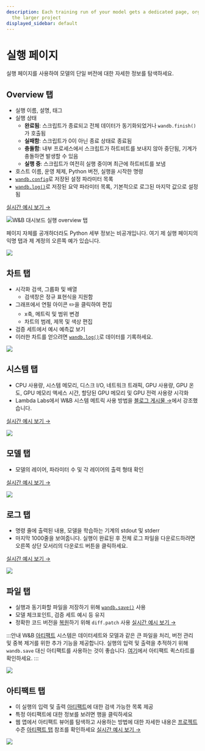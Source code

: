 ```yaml
---
description: Each training run of your model gets a dedicated page, organized within
  the larger project
displayed_sidebar: default
---
```


# 실행 페이지

실행 페이지를 사용하여 모델의 단일 버전에 대한 자세한 정보를 탐색하세요.

## Overview 탭

* 실행 이름, 설명, 태그
* 실행 상태
  * **완료됨**: 스크립트가 종료되고 전체 데이터가 동기화되었거나 `wandb.finish()`가 호출됨
  * **실패함**: 스크립트가 0이 아닌 종료 상태로 종료됨
  * **충돌함**: 내부 프로세스에서 스크립트가 하트비트를 보내지 않아 중단됨, 기계가 충돌하면 발생할 수 있음
  * **실행 중**: 스크립트가 여전히 실행 중이며 최근에 하트비트를 보냄
* 호스트 이름, 운영 체제, Python 버전, 실행을 시작한 명령
* [`wandb.config`](../../../guides/track/config.md)로 저장된 설정 파라미터 목록
* [`wandb.log()`](../../../guides/track/log/intro.md)로 저장된 요약 파라미터 목록, 기본적으로 로그된 마지막 값으로 설정됨

[실시간 예시 보기 →](https://app.wandb.ai/carey/pytorch-cnn-fashion/runs/munu5vvg/overview?workspace=user-carey)

![W&B 대시보드 실행 overview 탭](/images/app_ui/wandb_run_overview_page.png)

페이지 자체를 공개하더라도 Python 세부 정보는 비공개입니다. 여기 제 실행 페이지의 익명 탭과 제 계정의 오른쪽 예가 있습니다.

![](/images/app_ui/wandb_run_overview_page_2.png)

## 차트 탭

* 시각화 검색, 그룹화 및 배열
  * 검색창은 정규 표현식을 지원함
* 그래프에서 연필 아이콘 ✏️을 클릭하여 편집
  * x축, 메트릭 및 범위 변경
  * 차트의 범례, 제목 및 색상 편집
* 검증 세트에서 예시 예측값 보기
* 이러한 차트를 얻으려면 [`wandb.log()`](../../../guides/track/log/intro.md)로 데이터를 기록하세요.

![](/images/app_ui/wandb-run-page-workspace-tab.png)

## 시스템 탭

* CPU 사용량, 시스템 메모리, 디스크 I/O, 네트워크 트래픽, GPU 사용량, GPU 온도, GPU 메모리 액세스 시간, 할당된 GPU 메모리 및 GPU 전력 사용량 시각화
* Lambda Labs에서 W&B 시스템 메트릭 사용 방법을 [블로그 게시물 →](https://lambdalabs.com/blog/weights-and-bias-gpu-cpu-utilization/)에서 강조했습니다.

[실시간 예시 보기 →](https://wandb.ai/stacey/deep-drive/runs/ki2biuqy/system?workspace=user-carey)

![](/images/app_ui/wandb_system_utilization.png)

## 모델 탭

* 모델의 레이어, 파라미터 수 및 각 레이어의 출력 형태 확인

[실시간 예시 보기 →](https://app.wandb.ai/stacey/deep-drive/runs/pr0os44x/model)

![](/images/app_ui/wandb_run_page_model_tab.png)

## 로그 탭

* 명령 줄에 출력된 내용, 모델을 학습하는 기계의 stdout 및 stderr
* 마지막 1000줄을 보여줍니다. 실행이 완료된 후 전체 로그 파일을 다운로드하려면 오른쪽 상단 모서리의 다운로드 버튼을 클릭하세요.

[실시간 예시 보기 →](https://app.wandb.ai/stacey/deep-drive/runs/pr0os44x/logs)

![](/images/app_ui/wandb_run_page_log_tab.png)

## 파일 탭

* 실행과 동기화할 파일을 저장하기 위해 [`wandb.save()`](../../track/save-restore.md) 사용
* 모델 체크포인트, 검증 세트 예시 등 유지
* 정확한 코드 버전을 [복원](../../track/save-restore.md)하기 위해 `diff.patch` 사용
  [실시간 예시 보기 →](https://app.wandb.ai/stacey/deep-drive/runs/pr0os44x/files/media/images)

:::안내
W&B [아티팩트](../../artifacts/intro.md) 시스템은 데이터세트와 모델과 같은 큰 파일을 처리, 버전 관리 및 중복 제거를 위한 추가 기능을 제공합니다. 실행의 입력 및 출력을 추적하기 위해 `wandb.save` 대신 아티팩트를 사용하는 것이 좋습니다. [여기](../../artifacts/artifacts-walkthrough.md)에서 아티팩트 퀵스타트를 확인하세요.
:::

![](/images/app_ui/wandb_run_page_files_tab.png)

## 아티팩트 탭

* 이 실행의 입력 및 출력 [아티팩트](../../artifacts/intro.md)에 대한 검색 가능한 목록 제공
* 특정 아티팩트에 대한 정보를 보려면 행을 클릭하세요
* 웹 앱에서 아티팩트 뷰어를 탐색하고 사용하는 방법에 대한 자세한 내용은 [프로젝트](project-page.md) 수준 [아티팩트 탭](project-page.md#artifacts-tab) 참조를 확인하세요 [실시간 예시 보기 →](https://wandb.ai/stacey/artifact\_july\_demo/runs/2cslp2rt/artifacts)

![](/images/app_ui/artifacts_tab.png)